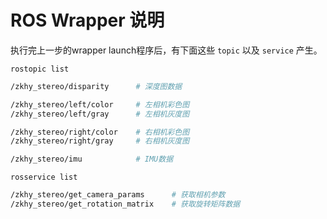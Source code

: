 # ROS Wrapper 说明

执行完上一步的wrapper launch程序后，有下面这些 `topic` 以及 `service` 产生。

`rostopic list`
```bash
/zkhy_stereo/disparity      # 深度图数据

/zkhy_stereo/left/color     # 左相机彩色图
/zkhy_stereo/left/gray      # 左相机灰度图

/zkhy_stereo/right/color    # 右相机彩色图
/zkhy_stereo/right/gray     # 右相机灰度图

/zkhy_stereo/imu            # IMU数据
```

`rosservice list`
```bash
/zkhy_stereo/get_camera_params      # 获取相机参数
/zkhy_stereo/get_rotation_matrix    # 获取旋转矩阵数据
```
